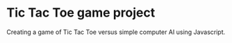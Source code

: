 # Tic Tac Toe game project

Creating a game of Tic Tac Toe versus simple computer AI using Javascript.
